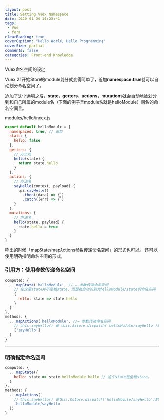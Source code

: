 ```yaml
---
layout: post
title: Setting Vuex Namespace
date: 2020-01-30 16:23:41
tags:
 - Vue
 - form
clearReading: true
coverCaption: "Hello World, Hello Programming"
coverSize: partial
comments: false
categories: Front-end Knowledge
---
```

Vuex命名空间的设定
<!--more-->
Vuex 2.1开始Store的module划分就变得简单了，追加**namespace:true**就可以自动划分命名空间了。

追加了这个选项之后，**state**，**getters**，**actions**，**mutations**就会自动地被划分到和自己所属的module名（下面的例子里module名就是helloModule）同名的命名空间里。

modules/hello/index.js
```js
export default helloModule = {
  namespaced: true, // 追加
  state: {
    hello: false,
  },
  getters: {
    // 方法名
    hello(state) {
      return state.hello
    }
  },
  actions: {
    // 方法名
    sayHello(context, payload) {
      api.sayHello()
        .then((data) => {})
        .catch((err) => {})
    }
  },
  mutations: {
    // 方法名
    hello(state, payload) {
      state.hello = true
    }
  }
}
```
呼出的时候「mapState/mapActions参数传递命名空间」的形式也可以。
还可以使用明确指明命名空间的形式。

### 引用方：使用参数传递命名空间
```js
computed: {
  ...mapState('helloModule', // ← 参数传递命名空间
    // 在这里state并不是根state、而是被自动识别为helloModule/state的命名空间
    {  
      hello: state => state.hello
    }
  }
},
methods: {
  ...mapActions('helloModule', //← 参数传递命名空间
    // this.sayHello() 是 this.$store.dispatch('helloModule/sayHello')的映射
    ['sayHello']
  )
}
```

***
### 明确指定命名空间
```js
computed: {
  ...mapState({
    hello: state => state.helloModule.hello // 这个state是全局store。
  }
},
methods: {
  ...mapActions([
    // this.sayHello() 是this.$store.dispatch('helloModule/sayHello')的映射
    'helloModule/sayHello'
  ])
}
```
